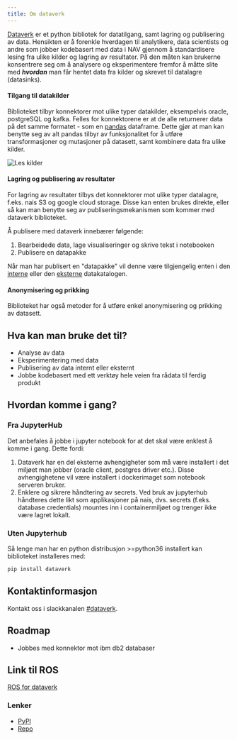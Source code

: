 ```yaml
---
title: Om dataverk
---
```


[Dataverk](https://pypi.org/project/dataverk) er et python bibliotek for datatilgang, 
samt lagring og publisering av data. Hensikten er å
forenkle hverdagen til analytikere, data scientists og andre som jobber kodebasert
med data i NAV gjennom å standardisere lesing fra ulike kilder og lagring av resultater. På den måten 
kan brukerne konsentrere seg om å analysere og eksperimentere fremfor å måtte 
slite med ***hvordan*** man får hentet data fra kilder og skrevet til datalagre (datasinks).

#### Tilgang til datakilder
Biblioteket tilbyr konnektorer mot ulike typer datakilder, eksempelvis oracle, postgreSQL og kafka. Felles 
for konnektorene er at de alle returnerer data på det samme formatet - som en [pandas](https://pandas.pydata.org/docs) dataframe. 
Dette gjør at man kan benytte seg av alt pandas tilbyr av funksjonalitet for å 
utføre transformasjoner og mutasjoner på datasett, samt kombinere data fra ulike kilder.  

![Les kilder](//img/dv_les_kilde.png)

#### Lagring og publisering av resultater
For lagring av resultater tilbys det konnektorer mot ulike typer datalagre, f.eks. nais S3
og google cloud storage. Disse kan enten brukes direkte, eller
så kan man benytte seg av publiseringsmekanismen som kommer med dataverk biblioteket.

Å publisere med dataverk innebærer følgende:
1. Bearbeidede data, lage visualiseringer og skrive tekst i notebooken
2. Publisere en datapakke

Når man har publisert en "datapakke" vil denne være tilgjengelig 
enten i den [interne](https://data.adeo.no) eller den [eksterne](https://dataverk.nav.no)
datakatalogen.

#### Anonymisering og prikking
Biblioteket har også metoder for å utføre enkel anonymisering og prikking av
datasett.

## Hva kan man bruke det til?
- Analyse av data
- Eksperimentering med data
- Publisering av data internt eller eksternt
- Jobbe kodebasert med ett verktøy hele veien fra rådata til ferdig produkt 

## Hvordan komme i gang?

### Fra JupyterHub
Det anbefales å jobbe i jupyter notebook for at det skal
være enklest å komme i gang. Dette fordi:
1. Dataverk har en del eksterne avhengigheter som må være installert i det miljøet man 
jobber (oracle client, postgres driver etc.). Disse avhengighetene vil være installert 
i dockerimaget som notebook serveren bruker.
3. Enklere og sikrere håndtering av secrets. Ved bruk av jupyterhub håndteres dette likt
som applikasjoner på nais, dvs. secrets (f.eks. database credentials) mountes inn
i containermiljøet og trenger ikke være lagret lokalt.

### Uten Jupyterhub
Så lenge man har en python distribusjon >=python36 installert kan biblioteket
installeres med:
````bash
pip install dataverk
````

## Kontaktinformasjon
Kontakt oss i slackkanalen [#dataverk](https://nav-it.slack.com/archives/CCY2V3N4E).

## Roadmap
- Jobbes med konnektor mot ibm db2 databaser

## Link til ROS
[ROS for dataverk](https://apps.powerapps.com/play/f8517640-ea01-46e2-9c09-be6b05013566?ID=209)

### Lenker
* [PyPI](https://pypi.org/project/dataverk)
* [Repo](https://github.com/navikt/dataverk)
